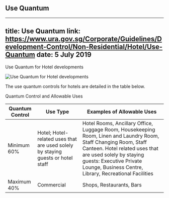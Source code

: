 
## Use Quantum
---
title: Use Quantum
link: https://www.ura.gov.sg/Corporate/Guidelines/Development-Control/Non-Residential/Hotel/Use-Quantum
date: 5 July 2019
---

Use Quantum for Hotel developments

![Use Quantum for Hotel developments](https://www.ura.gov.sg/-/media/Corporate/Guidelines/Development-control/Hotel/H02_Use_Quantum.jpg?h=100%25&w=100%25)

The use quantum controls for hotels are detailed in the table below.

Quantum Control and Allowable Uses

| Quantum Control | Use Type                                                                        | Examples of Allowable Uses                                                                                                                                                                                                                                         |
| --------------- | ------------------------------------------------------------------------------- | ------------------------------------------------------------------------------------------------------------------------------------------------------------------------------------------------------------------------------------------------------------------ |
| Minimum 60%     | Hotel; Hotel-related uses that are used solely by staying guests or hotel staff | Hotel Rooms, Ancillary Office, Luggage Room, Housekeeping Room, Linen and Laundry Room, Staff Changing Room, Staff Canteen. Hotel related uses that are used solely by staying guests: Executive Private Lounge, Business Centre, Library, Recreational Facilities |
| Maximum 40%     | Commercial                                                                      | Shops, Restaurants, Bars                                                                                                                                                                                                                                           |
